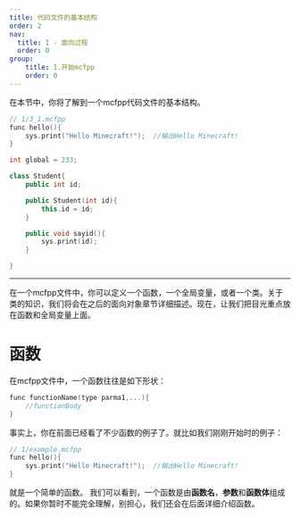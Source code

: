 ```yaml
---
title: 代码文件的基本结构
order: 2
nav:
  title: I - 面向过程
  order: 0
group:
    title: 1.开始mcfpp
    order: 0
---
```

在本节中，你将了解到一个mcfpp代码文件的基本结构。
```cpp
// 1/3_1.mcfpp
func hello(){
    sys.print("Hello Minecraft!");	//输出Hello Minecraft!
}

int global = 233;

class Student{
    public int id;

    public Student(int id){
        this.id = id;
    }

    public void sayid(){
        sys.print(id);
    }

}
```
---
在一个mcfpp文件中，你可以定义一个函数，一个全局变量，或者一个类。关于类的知识，我们将会在之后的面向对象章节详细描述。现在，让我们把目光重点放在函数和全局变量上面。
# 函数
在mcfpp文件中，一个函数往往是如下形状：
```cpp
func functionName(type parma1,...){
    //functionBody
}
```
事实上，你在前面已经看了不少函数的例子了。就比如我们刚刚开始时的例子：
```cpp
// 1/example.mcfpp
func hello(){
    sys.print("Hello Minecraft!");	//输出Hello Minecraft!
}
```
就是一个简单的函数。
我们可以看到，一个函数是由**函数名**，**参数**和**函数体**组成的。如果你暂时不能完全理解，别担心，我们还会在后面详细介绍函数。